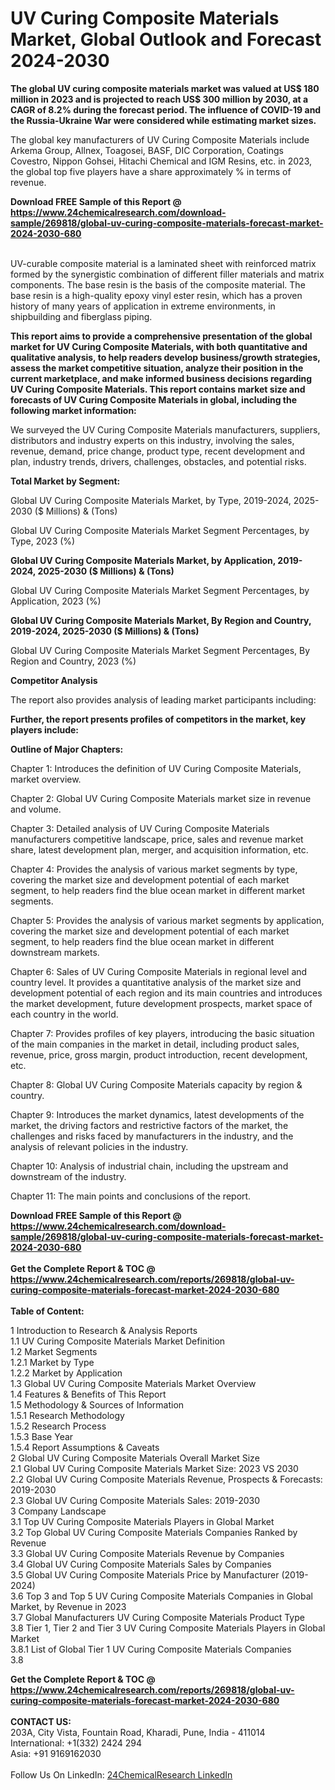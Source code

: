 <h1>UV Curing Composite Materials Market, Global Outlook and Forecast 2024-2030</h1><p><strong>The global UV curing composite materials market was valued at US$ 180 million in 2023 and is projected to reach US$ 300 million by 2030, at a CAGR of 8.2% during the forecast period. The influence of COVID-19 and the Russia-Ukraine War were considered while estimating market sizes.</strong></p><p>
</p><p>The global key manufacturers of UV Curing Composite Materials include Arkema Group, Allnex, Toagosei, BASF, DIC Corporation, Coatings Covestro, Nippon Gohsei, Hitachi Chemical and IGM Resins, etc. in 2023, the global top five players have a share approximately % in terms of revenue.</p><div><b>Download FREE Sample of this Report @ 
            <a href="https://www.24chemicalresearch.com/download-sample/269818/global-uv-curing-composite-materials-forecast-market-2024-2030-680">
            https://www.24chemicalresearch.com/download-sample/269818/global-uv-curing-composite-materials-forecast-market-2024-2030-680</a></b></div><br><p>
UV-curable composite material is a laminated sheet with reinforced matrix formed by the synergistic combination of different filler materials and matrix components. The base resin is the basis of the composite material. The base resin is a high-quality epoxy vinyl ester resin, which has a proven history of many years of application in extreme environments, in shipbuilding and fiberglass piping.</p><p>
<strong>This report aims to provide a comprehensive presentation of the global market for UV Curing Composite Materials, with both quantitative and qualitative analysis, to help readers develop business/growth strategies, assess the market competitive situation, analyze their position in the current marketplace, and make informed business decisions regarding UV Curing Composite Materials. This report contains market size and forecasts of UV Curing Composite Materials in global, including the following market information:</strong></p><p>
</p><p>
</p><p>We surveyed the UV Curing Composite Materials manufacturers, suppliers, distributors and industry experts on this industry, involving the sales, revenue, demand, price change, product type, recent development and plan, industry trends, drivers, challenges, obstacles, and potential risks.</p><p>
<strong>Total Market by Segment:</strong></p><p>
Global UV Curing Composite Materials Market, by Type, 2019-2024, 2025-2030 ($ Millions) &amp; (Tons)</p><p>
Global UV Curing Composite Materials Market Segment Percentages, by Type, 2023 (%)</p><p>
</p><p>
</p><p><strong>Global UV Curing Composite Materials Market, by Application, 2019-2024, 2025-2030 ($ Millions) &amp; (Tons)</strong></p><p>
Global UV Curing Composite Materials Market Segment Percentages, by Application, 2023 (%)</p><p>
</p><p>
</p><p><strong>Global UV Curing Composite Materials Market, By Region and Country, 2019-2024, 2025-2030 ($ Millions) &amp; (Tons)</strong></p><p>
Global UV Curing Composite Materials Market Segment Percentages, By Region and Country, 2023 (%)</p><p>
</p><p>
</p><p><strong>Competitor Analysis</strong></p><p>
The report also provides analysis of leading market participants including:</p><p>
</p><p>
</p><p><strong>Further, the report presents profiles of competitors in the market, key players include:</strong></p><p>
</p><p>
</p><p><strong>Outline of Major Chapters:</strong></p><p>
Chapter 1: Introduces the definition of UV Curing Composite Materials, market overview.</p><p>
Chapter 2: Global UV Curing Composite Materials market size in revenue and volume.</p><p>
Chapter 3: Detailed analysis of UV Curing Composite Materials manufacturers competitive landscape, price, sales and revenue market share, latest development plan, merger, and acquisition information, etc.</p><p>
Chapter 4: Provides the analysis of various market segments by type, covering the market size and development potential of each market segment, to help readers find the blue ocean market in different market segments.</p><p>
Chapter 5: Provides the analysis of various market segments by application, covering the market size and development potential of each market segment, to help readers find the blue ocean market in different downstream markets.</p><p>
Chapter 6: Sales of UV Curing Composite Materials in regional level and country level. It provides a quantitative analysis of the market size and development potential of each region and its main countries and introduces the market development, future development prospects, market space of each country in the world.</p><p>
Chapter 7: Provides profiles of key players, introducing the basic situation of the main companies in the market in detail, including product sales, revenue, price, gross margin, product introduction, recent development, etc.</p><p>
Chapter 8: Global UV Curing Composite Materials capacity by region &amp; country.</p><p>
Chapter 9: Introduces the market dynamics, latest developments of the market, the driving factors and restrictive factors of the market, the challenges and risks faced by manufacturers in the industry, and the analysis of relevant policies in the industry.</p><p>
Chapter 10: Analysis of industrial chain, including the upstream and downstream of the industry.</p><p>
Chapter 11: The main points and conclusions of the report.</p><div><b>Download FREE Sample of this Report @ 
            <a href="https://www.24chemicalresearch.com/download-sample/269818/global-uv-curing-composite-materials-forecast-market-2024-2030-680">
            https://www.24chemicalresearch.com/download-sample/269818/global-uv-curing-composite-materials-forecast-market-2024-2030-680</a></b></div><br><div><b>Get the Complete Report & TOC @ 
            <a href="https://www.24chemicalresearch.com/reports/269818/global-uv-curing-composite-materials-forecast-market-2024-2030-680">
            https://www.24chemicalresearch.com/reports/269818/global-uv-curing-composite-materials-forecast-market-2024-2030-680</a></b></div><br>
            <b>Table of Content:</b><p>1 Introduction to Research & Analysis Reports<br />
    1.1 UV Curing Composite Materials Market Definition<br />
    1.2 Market Segments<br />
        1.2.1 Market by Type<br />
        1.2.2 Market by Application<br />
    1.3 Global UV Curing Composite Materials Market Overview<br />
    1.4 Features & Benefits of This Report<br />
    1.5 Methodology & Sources of Information<br />
        1.5.1 Research Methodology<br />
        1.5.2 Research Process<br />
        1.5.3 Base Year<br />
        1.5.4 Report Assumptions & Caveats<br />
2 Global UV Curing Composite Materials Overall Market Size<br />
    2.1 Global UV Curing Composite Materials Market Size: 2023 VS 2030<br />
    2.2 Global UV Curing Composite Materials Revenue, Prospects & Forecasts: 2019-2030<br />
    2.3 Global UV Curing Composite Materials Sales: 2019-2030<br />
3 Company Landscape<br />
    3.1 Top UV Curing Composite Materials Players in Global Market<br />
    3.2 Top Global UV Curing Composite Materials Companies Ranked by Revenue<br />
    3.3 Global UV Curing Composite Materials Revenue by Companies<br />
    3.4 Global UV Curing Composite Materials Sales by Companies<br />
    3.5 Global UV Curing Composite Materials Price by Manufacturer (2019-2024)<br />
    3.6 Top 3 and Top 5 UV Curing Composite Materials Companies in Global Market, by Revenue in 2023<br />
    3.7 Global Manufacturers UV Curing Composite Materials Product Type<br />
    3.8 Tier 1, Tier 2 and Tier 3 UV Curing Composite Materials Players in Global Market<br />
        3.8.1 List of Global Tier 1 UV Curing Composite Materials Companies<br />
        3.8</p><div><b>Get the Complete Report & TOC @ 
            <a href="https://www.24chemicalresearch.com/reports/269818/global-uv-curing-composite-materials-forecast-market-2024-2030-680">
            https://www.24chemicalresearch.com/reports/269818/global-uv-curing-composite-materials-forecast-market-2024-2030-680</a></b></div><br><b>CONTACT US:</b><br>
            203A, City Vista, Fountain Road, Kharadi, Pune, India - 411014<br>
            International: +1(332) 2424 294<br>
            Asia: +91 9169162030 <br><br>
            Follow Us On LinkedIn: <a href="https://www.linkedin.com/company/24chemicalresearch/">24ChemicalResearch LinkedIn</a>